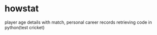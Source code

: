 # howstat

player age details with match, personal career records retrieving code in python(test cricket)
